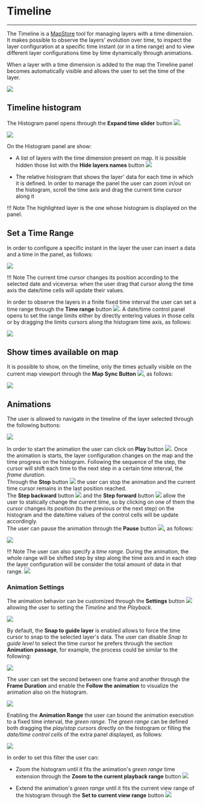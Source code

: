 # Timeline
**********

The Timeline is a [MapStore](https://mapstore.geo-solutions.it/mapstore/#/) tool for managing layers with a time dimension.
It makes possible to observe the layers' evolution over time, to inspect the layer configuration at a specific time instant (or in a time range) and to view different layer configurations time by time dynamically through animations.<br>

When a layer with a time dimension is added to the map the Timeline panel becomes automatically visible and allows the user to set the time of the layer.

<img src="../img/timeline/timeline-base.jpg" class="ms-docimage"/>

## Timeline histogram

The Histogram panel opens through the **Expand time slider** button <img src="../img/button/timeline-expand-button.jpg" class="ms-docbutton"/>.

<img src="../img/timeline/timeline-histogram.jpg" class="ms-docimage"/>

On the Histogram panel are show:

* A list of layers with the time dimension present on map. It is possible hidden those list with the **Hide layers names** button <img src="../img/button/timeline-layers-list-button.jpg" class="ms-docbutton"/>

* The relative histogram that shows the layer' data for each time in which it is defined. In order to manage the panel the user can zoom in/out on the histogram, scroll the time axis and drag the current time cursor along it

!!! Note
    The highlighted layer is the one whose histogram is displayed on the panel.

## Set a Time Range

In order to configure a specific instant in the layer the user can insert a data and a time in the panel, as follows:

<img src="../img/timeline/timeline-current-time.jpg" class="ms-docimage"/>

!!! Note
    The current time cursor changes its position according to the selected date and viceversa: when the user drag that cursor along the time axis the date/time cells will update their values.

In order to observe the layers in a finite fixed time interval the user can set a time range through the **Time range** button <img src="../img/button/timeline-range-button.jpg" class="ms-docbutton"/>. A date/time control panel opens to set the range limits either by directly entering values in those cells or by dragging the limits cursors along the histogram time axis, as follows:

<img src="../img/timeline/timeline-current-time-range.jpg" class="ms-docimage"/>

## Show times available on map

It is possible to show, on the timeline, only the times actually visible on the current map viewport through the **Map Sync Button** <img src="../img/button/timeline-sync-button.jpg" class="ms-docbutton"/>, as follows:

<img src="../img/timeline/timeline-sync-example.jpg" class="ms-docimage"/>

## Animations

The user is allowed to navigate in the timeline of the layer selected through the following buttons: 

<img src="../img/timeline/timeline-animation-buttons.jpg" class="ms-docimage"/>

In order to start the animation the user can click on **Play** button <img src="../img/button/timeline-play-button.jpg" class="ms-docbutton"/>. Once the animation is starts, the layer configuration changes on the map and the time progress on the histogram. Following the sequence of the step, the cursor will shift each time to the next step in a certain time interval, the *frame duration*.
<br>
Through the **Stop** button <img src="../img/button/timeline-stop-button.jpg" class="ms-docbutton"/> the user can stop the animation and the current time cursor remains in the last position reached.
<br>
The **Step backward** button <img src="../img/button/timeline-step-backward-button.jpg" class="ms-docbutton"/> and the **Step forward** button <img src="../img/button/timeline-step-forward-button.jpg" class="ms-docbutton"/> allow the user to statically change the current time, so by clicking on one of them the cursor changes its position (to the previous or the next step) on the histogram and the date/time values of the control cells will be update accordingly.
<br>
The user can pause the animation through the **Pause** button <img src="../img/button/timeline-pause-button.jpg" class="ms-docbutton"/>, as follows:

<img src="../img/timeline/timeline-animation.gif" class="ms-docimage"  style="max-width:700px;" />


!!! Note
    The user can also specify a *time range*. During the animation, the whole range will be shifted step by step along the time axis and in each step the layer configuration will be consider the total amount of data in that range.
    <img src="../img/timeline/timeline-animation-range.gif" class="ms-docimage"  style="max-width:700px;"/>

### Animation Settings

The animation behavior can be customized through the **Settings** button <img src="../img/button/timeline-playback-settings-button.jpg" class="ms-docbutton"/> allowing the user to setting the *Timeline* and the *Playback*. 

<img src="../img/timeline/timeline-animation-settings.jpg" class="ms-docimage"  style="max-width:500px;" />

By default, the **Snap to guide layer** is enabled allows to force the time cursor to snap to the selected layer's data. The user can disable *Snap to guide level* to select the time cursor he prefers through the section **Animation passage**, for example, the process could be similar to the following: 

<img src="../img/timeline/animation-passage.jpg" class="ms-docimage"/>

The user can set the second between one frame and another through the **Frame Duration** and enable the **Follow the animation** to visualize the animation also on the histogram.

<img src="../img/timeline/frame-duration.jpg" class="ms-docimage"/>

Enabling the  **Animation Range** the user can bound the animation execution to a fixed time interval, the *green range*. The *green range* can be defined both dragging the *play/stop cursors* directly on the histogram or filling the *date/time control cells* of the extra panel displayed, as follows:

<img src="../img/timeline/timeline-animation-green-range.gif" class="ms-docimage"/>

In order to set this filter the user can:

* Zoom the histogram until it fits the animation's *green range* time extension through the  **Zoom to the current playback range** button <img src="../img/button/timeline-zoom-playback-range.jpg" class="ms-docbutton"/>

* Extend the animation's *green range* until it fits the current view range of the histogram through the **Set to current view range** button <img src="../img/button/timeline-zoom-current-view-range.jpg" class="ms-docbutton"/>


